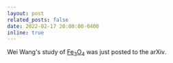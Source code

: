 ```yaml
---
layout: post
related_posts: false
date: 2022-02-17 20:00:00-0400
inline: true
---
```


Wei Wang's study of [Fe<sub>3</sub>O<sub>4</sub>](/publications/#Wang2023verwey) was just posted to the arXiv. 

